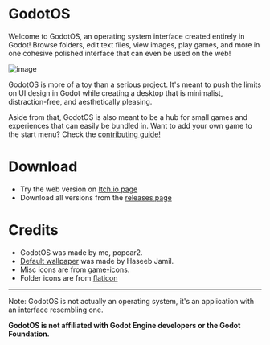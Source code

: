 # GodotOS

Welcome to GodotOS, an operating system interface created entirely in Godot! Browse folders, edit text files, view images, play games, and more in one cohesive polished interface that can even be used on the web!

![image](https://github.com/popcar2/GodotOS/assets/16920817/cf2bb818-4135-46fb-8cfe-43879a826fcc)

GodotOS is more of a toy than a serious project. It's meant to push the limits on UI design in Godot while creating a desktop that is minimalist, distraction-free, and aesthetically pleasing.

Aside from that, GodotOS is also meant to be a hub for small games and experiences that can easily be bundled in. Want to add your own game to the start menu? Check the [contributing guide!](CONTRIBUTING.md)

# Download

* Try the web version on [Itch.io page](https://popcar2.itch.io/godotos)
* Download all versions from the [releases page](https://github.com/popcar2/GodotOS/releases)

# Credits

* GodotOS was made by me, popcar2.
* [Default wallpaper](https://unsplash.com/photos/snow-capped-mountain-at-night-3s85IxVDyXE) was made by Haseeb Jamil.
* Misc icons are from [game-icons](https://game-icons.net/).
* Folder icons are from [flaticon](https://www.flaticon.com/)

---

Note: GodotOS is not actually an operating system, it's an application with an interface resembling one.

**GodotOS is not affiliated with Godot Engine developers or the Godot Foundation.**
